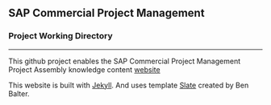 ## SAP Commercial Project Management

### Project Working Directory

* * *

This github project enables the SAP Commercial Project Management Project Assembly knowledge content [website](https://ketchpartners.github.io/sapcommercialprojects)

This website is built with [Jekyll](https://jekyllrb.com/).
And uses template [Slate](https://pages-themes.github.io/slate/) created by Ben Balter.
